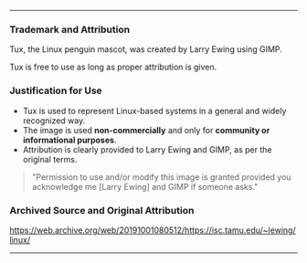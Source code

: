 ---

### Trademark and Attribution

Tux, the Linux penguin mascot, was created by Larry Ewing using GIMP.

Tux is free to use as long as proper attribution is given.

### Justification for Use

- Tux is used to represent Linux-based systems in a general and widely recognized way.
- The image is used **non-commercially** and only for **community or informational purposes**.
- Attribution is clearly provided to Larry Ewing and GIMP, as per the original terms.

> "Permission to use and/or modify this image is granted provided you acknowledge me [Larry Ewing] and GIMP if someone asks."

### Archived Source and Original Attribution

https://web.archive.org/web/20191001080512/https://isc.tamu.edu/~lewing/linux/

---